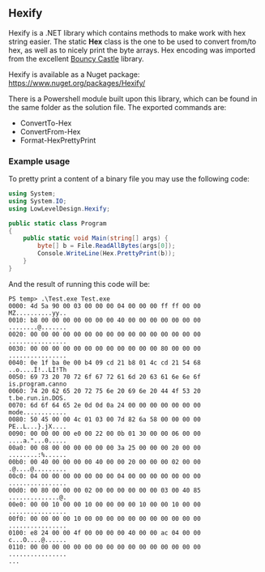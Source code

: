 
## Hexify

Hexify is a .NET library which contains methods to make work with hex string easier. The static **Hex** class is the one to be used to convert from/to hex, as well as to nicely print the byte arrays. Hex encoding was imported from the excellent [Bouncy Castle](http://bouncycastle.org/csharp/index.html) library.

Hexify is available as a Nuget package: <https://www.nuget.org/packages/Hexify/>

There is a Powershell module built upon this library, which can be found in the same folder as the solution file. The exported commands are:

- ConvertTo-Hex
- ConvertFrom-Hex
- Format-HexPrettyPrint

### Example usage

To pretty print a content of a binary file you may use the following code:

```csharp
using System;
using System.IO;
using LowLevelDesign.Hexify;

public static class Program
{
    public static void Main(string[] args) {
        byte[] b = File.ReadAllBytes(args[0]);
        Console.WriteLine(Hex.PrettyPrint(b));
    }
}
```

And the result of running this code will be:

```
PS temp> .\Test.exe Test.exe
0000: 4d 5a 90 00 03 00 00 00 04 00 00 00 ff ff 00 00  MZ..........yy..
0010: b8 00 00 00 00 00 00 00 40 00 00 00 00 00 00 00  ........@.......
0020: 00 00 00 00 00 00 00 00 00 00 00 00 00 00 00 00  ................
0030: 00 00 00 00 00 00 00 00 00 00 00 00 80 00 00 00  ................
0040: 0e 1f ba 0e 00 b4 09 cd 21 b8 01 4c cd 21 54 68  ..o....Í!..LÍ!Th
0050: 69 73 20 70 72 6f 67 72 61 6d 20 63 61 6e 6e 6f  is.program.canno
0060: 74 20 62 65 20 72 75 6e 20 69 6e 20 44 4f 53 20  t.be.run.in.DOS.
0070: 6d 6f 64 65 2e 0d 0d 0a 24 00 00 00 00 00 00 00  mode............
0080: 50 45 00 00 4c 01 03 00 7d 82 6a 58 00 00 00 00  PE..L...}.jX....
0090: 00 00 00 00 e0 00 22 00 0b 01 30 00 00 06 00 00  ....a."...0.....
00a0: 00 08 00 00 00 00 00 00 3a 25 00 00 00 20 00 00  ........:%......
00b0: 00 40 00 00 00 00 40 00 00 20 00 00 00 02 00 00  .@....@.........
00c0: 04 00 00 00 00 00 00 00 04 00 00 00 00 00 00 00  ................
00d0: 00 80 00 00 00 02 00 00 00 00 00 00 03 00 40 85  ..............@.
00e0: 00 00 10 00 00 10 00 00 00 00 10 00 00 10 00 00  ................
00f0: 00 00 00 00 10 00 00 00 00 00 00 00 00 00 00 00  ................
0100: e8 24 00 00 4f 00 00 00 00 40 00 00 ac 04 00 00  c...O....@......
0110: 00 00 00 00 00 00 00 00 00 00 00 00 00 00 00 00  ................
...
```
